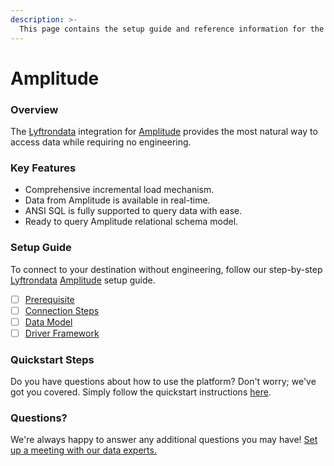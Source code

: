 ```yaml
---
description: >-
  This page contains the setup guide and reference information for the Amplitude source connector.
---
```


# Amplitude

### Overview

The [Lyftrondata](https://www.lyftrondata.com/) integration for [Amplitude](https://www.lyftrondata.com/integration/marketing-analytics/amplitude/) provides the most natural way to access data while requiring no engineering.

### Key Features

* Comprehensive incremental load mechanism.
* Data from Amplitude is available in real-time.&#x20;
* ANSI SQL is fully supported to query data with ease.
* Ready to query Amplitude relational schema model.

### Setup Guide

To connect to your destination without engineering, follow our step-by-step [Lyftrondata](https://www.lyftrondata.com/)  [Amplitude](https://www.lyftrondata.com/integration/marketing-analytics/amplitude/) setup guide.

* [ ] [Prerequisite](prerequisite.md)
* [ ] [Connection Steps](connection-steps.md)
* [ ] [Data Model](data-model/erd.md)
* [ ] [Driver Framework](driver-framework/)

### Quickstart Steps

Do you have questions about how to use the platform? Don't worry; we've got you covered. Simply follow the quickstart instructions [here](../README.md).

### Questions? <a href="#questions" id="questions"></a>

We're always happy to answer any additional questions you may have! [Set up a meeting with our data experts.](https://www.lyftrondata.com/book-a-meeting/)

